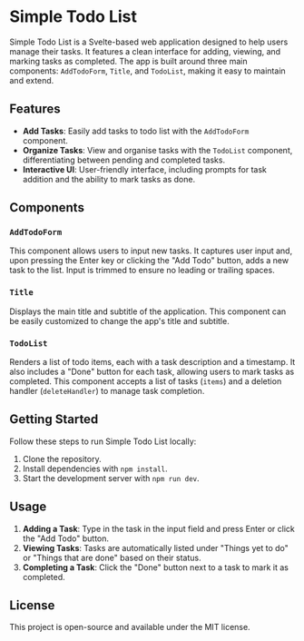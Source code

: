 # Simple Todo List

Simple Todo List is a Svelte-based web application designed to help users manage their tasks. It features a clean interface for adding, viewing, and marking tasks as completed. The app is built around three main components: `AddTodoForm`, `Title`, and `TodoList`, making it easy to maintain and extend.

## Features

- **Add Tasks**: Easily add tasks to todo list with the `AddTodoForm` component.
- **Organize Tasks**: View and organise tasks with the `TodoList` component, differentiating between pending and completed tasks.
- **Interactive UI**: User-friendly interface, including prompts for task addition and the ability to mark tasks as done.

## Components

### `AddTodoForm`

This component allows users to input new tasks. It captures user input and, upon pressing the Enter key or clicking the "Add Todo" button, adds a new task to the list. Input is trimmed to ensure no leading or trailing spaces.

### `Title`

Displays the main title and subtitle of the application. This component can be easily customized to change the app's title and subtitle.

### `TodoList`

Renders a list of todo items, each with a task description and a timestamp. It also includes a "Done" button for each task, allowing users to mark tasks as completed. This component accepts a list of tasks (`items`) and a deletion handler (`deleteHandler`) to manage task completion.

## Getting Started

Follow these steps to run Simple Todo List locally:

1. Clone the repository.
2. Install dependencies with `npm install`.
3. Start the development server with `npm run dev`.

## Usage

1. **Adding a Task**: Type in the task in the input field and press Enter or click the "Add Todo" button.
2. **Viewing Tasks**: Tasks are automatically listed under "Things yet to do" or "Things that are done" based on their status.
3. **Completing a Task**: Click the "Done" button next to a task to mark it as completed.

## License

This project is open-source and available under the MIT license.
